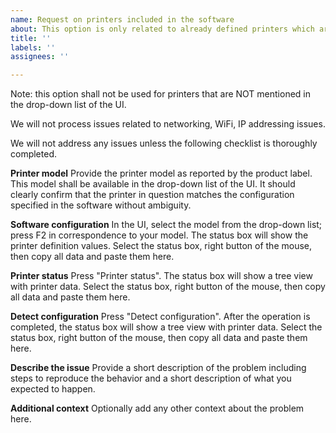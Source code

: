 ```yaml
---
name: Request on printers included in the software
about: This option is only related to already defined printers which are not appropriately managed by the software
title: ''
labels: ''
assignees: ''

---
```

Note: this option shall not be used for printers that are NOT mentioned in the drop-down list of the UI.

We will not process issues related to networking, WiFi, IP addressing issues.

We will not address any issues unless the following checklist is thoroughly completed.

**Printer model**
Provide the printer model as reported by the product label. This model shall be available in the drop-down list of the UI. It should clearly confirm that the printer in question matches the configuration specified in the software without ambiguity.

**Software configuration**
In the UI, select the model from the drop-down list; press F2 in correspondence to your model. The status box will show the printer definition values. Select the status box, right button of the mouse, then copy all data and paste them here.

**Printer status**
Press "Printer status". The status box will show a tree view with printer data. Select the status box, right button of the mouse, then copy all data and paste them here.

**Detect configuration**
Press "Detect configuration". After the operation is completed, the status box will show a tree view with printer data. Select the status box, right button of the mouse, then copy all data and paste them here.

**Describe the issue**
Provide a short description of the problem including steps to reproduce the behavior and a short description of what you expected to happen.

**Additional context**
Optionally add any other context about the problem here.
